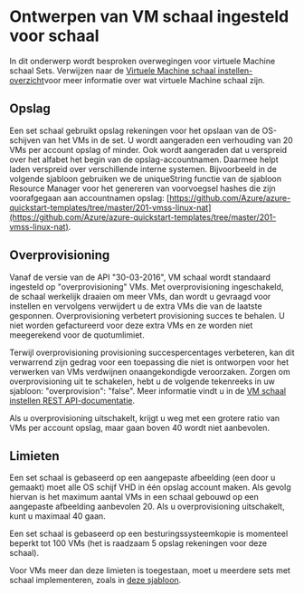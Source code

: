 <properties
    pageTitle="Ontwerpen van virtuele Machine schaal ingesteld voor schaal | Microsoft Azure"
    description="Klik hier voor informatie over het ontwerpen van uw virtuele Machine schaal ingesteld voor schaal"
    keywords="Linux virtuele machine virtuele machine schaal instellen" 
    services="virtual-machine-scale-sets"
    documentationCenter=""
    authors="gatneil"
    manager="madhana"
    editor="tysonn"
    tags="azure-resource-manager" />

<tags
    ms.service="virtual-machine-scale-sets"
    ms.workload="na"
    ms.tgt_pltfrm="vm-linux"
    ms.devlang="na"
    ms.topic="article"
    ms.date="07/28/2016"
    ms.author="gatneil"/>

# <a name="designing-vm-scale-sets-for-scale"></a>Ontwerpen van VM schaal ingesteld voor schaal

In dit onderwerp wordt besproken overwegingen voor virtuele Machine schaal Sets. Verwijzen naar de [Virtuele Machine schaal instellen-overzicht](virtual-machine-scale-sets-overview.md)voor meer informatie over wat virtuele Machine schaal zijn.


## <a name="storage"></a>Opslag

Een set schaal gebruikt opslag rekeningen voor het opslaan van de OS-schijven van het VMs in de set. U wordt aangeraden een verhouding van 20 VMs per account opslag of minder. Ook wordt aangeraden dat u verspreid over het alfabet het begin van de opslag-accountnamen. Daarmee helpt laden verspreid over verschillende interne systemen. Bijvoorbeeld in de volgende sjabloon gebruiken we de uniqueString functie van de sjabloon Resource Manager voor het genereren van voorvoegsel hashes die zijn voorafgegaan aan accountnamen opslag: [https://github.com/Azure/azure-quickstart-templates/tree/master/201-vmss-linux-nat](https://github.com/Azure/azure-quickstart-templates/tree/master/201-vmss-linux-nat).


## <a name="overprovisioning"></a>Overprovisioning

Vanaf de versie van de API "30-03-2016", VM schaal wordt standaard ingesteld op "overprovisioning" VMs. Met overprovisioning ingeschakeld, de schaal werkelijk draaien om meer VMs, dan wordt u gevraagd voor instellen en vervolgens verwijdert u de extra VMs die van de laatste gesponnen. Overprovisioning verbetert provisioning succes te behalen. U niet worden gefactureerd voor deze extra VMs en ze worden niet meegerekend voor de quotumlimiet.

Terwijl overprovisioning provisioning succespercentages verbeteren, kan dit verwarrend zijn gedrag voor een toepassing die niet is ontworpen voor het verwerken van VMs verdwijnen onaangekondigde veroorzaken. Zorgen om overprovisioning uit te schakelen, hebt u de volgende tekenreeks in uw sjabloon: "overprovision": "false". Meer informatie vindt u in de [VM schaal instellen REST API-documentatie](https://msdn.microsoft.com/library/azure/mt589035.aspx).

Als u overprovisioning uitschakelt, krijgt u weg met een grotere ratio van VMs per account opslag, maar gaan boven 40 wordt niet aanbevolen.


## <a name="limits"></a>Limieten
Een set schaal is gebaseerd op een aangepaste afbeelding (een door u gemaakt) moet alle OS schijf VHD in één opslag account maken. Als gevolg hiervan is het maximum aantal VMs in een schaal gebouwd op een aangepaste afbeelding aanbevolen 20. Als u overprovisioning uitschakelt, kunt u maximaal 40 gaan.

Een set schaal is gebaseerd op een besturingssysteemkopie is momenteel beperkt tot 100 VMs (het is raadzaam 5 opslag rekeningen voor deze schaal).

Voor VMs meer dan deze limieten is toegestaan, moet u meerdere sets met schaal implementeren, zoals in [deze sjabloon](https://github.com/Azure/azure-quickstart-templates/tree/master/301-custom-images-at-scale).